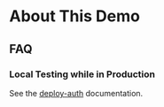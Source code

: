 # About This Demo

## FAQ

### Local Testing while in Production

See the [deploy-auth](./deploy-auth.md) documentation.
